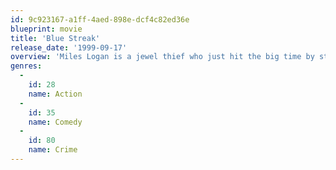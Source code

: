 ```yaml
---
id: 9c923167-a1ff-4aed-898e-dcf4c82ed36e
blueprint: movie
title: 'Blue Streak'
release_date: '1999-09-17'
overview: 'Miles Logan is a jewel thief who just hit the big time by stealing a huge diamond. However, after two years in jail, he comes to find out that he hid the diamond in a police building that was being built at the time of the robbery. In an attempt to regain his diamond, he poses as a LAPD detective'
genres:
  -
    id: 28
    name: Action
  -
    id: 35
    name: Comedy
  -
    id: 80
    name: Crime
---
```


